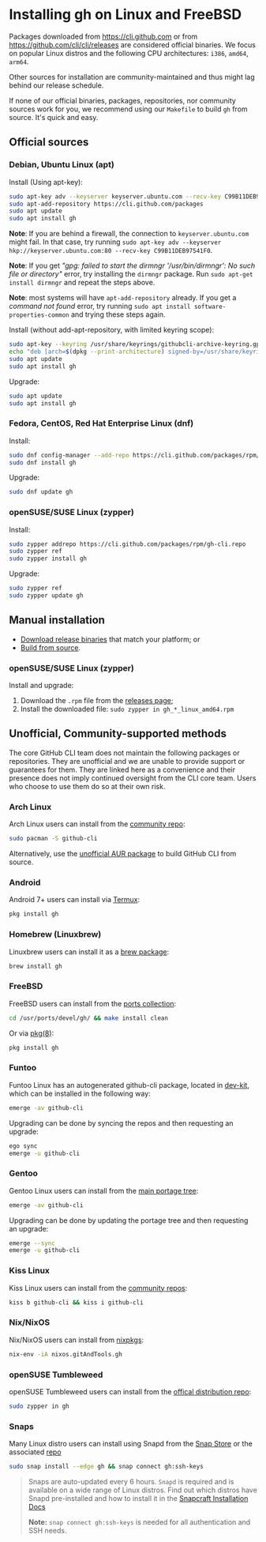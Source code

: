 # Installing gh on Linux and FreeBSD

Packages downloaded from https://cli.github.com or from https://github.com/cli/cli/releases
are considered official binaries. We focus on popular Linux distros and
the following CPU architectures: `i386`, `amd64`, `arm64`.

Other sources for installation are community-maintained and thus might lag behind
our release schedule.

If none of our official binaries, packages, repositories, nor community sources work for you, we recommend using our `Makefile` to build `gh` from source. It's quick and easy.

## Official sources

### Debian, Ubuntu Linux (apt)

Install (Using apt-key):

```bash
sudo apt-key adv --keyserver keyserver.ubuntu.com --recv-key C99B11DEB97541F0
sudo apt-add-repository https://cli.github.com/packages
sudo apt update
sudo apt install gh
```

**Note**: If you are behind a firewall, the connection to `keyserver.ubuntu.com` might fail. In that case, try running `sudo apt-key adv --keyserver hkp://keyserver.ubuntu.com:80 --recv-key C99B11DEB97541F0`.

**Note**: If you get _"gpg: failed to start the dirmngr '/usr/bin/dirmngr': No such file or directory"_ error, try installing the `dirmngr` package. Run `sudo apt-get install dirmngr` and repeat the steps above.  

**Note**: most systems will have `apt-add-repository` already. If you get a _command not found_
error, try running `sudo apt install software-properties-common` and trying these steps again.

Install (without add-apt-repository, with limited keyring scope):
```bash
sudo apt-key --keyring /usr/share/keyrings/githubcli-archive-keyring.gpg adv --keyserver keyserver.ubuntu.com --recv-key C99B11DEB97541F0
echo "deb [arch=$(dpkg --print-architecture) signed-by=/usr/share/keyrings/githubcli-archive-keyring.gpg] https://cli.github.com/packages $(lsb_release -cs) main" | sudo tee /etc/apt/sources.list.d/github-cli2.list > /dev/null
sudo apt update
sudo apt install gh
```

Upgrade:

```bash
sudo apt update
sudo apt install gh
```

### Fedora, CentOS, Red Hat Enterprise Linux (dnf)

Install:

```bash
sudo dnf config-manager --add-repo https://cli.github.com/packages/rpm/gh-cli.repo
sudo dnf install gh
```

Upgrade:

```bash
sudo dnf update gh
```

### openSUSE/SUSE Linux (zypper)

Install:

```bash
sudo zypper addrepo https://cli.github.com/packages/rpm/gh-cli.repo
sudo zypper ref
sudo zypper install gh
```

Upgrade:

```bash
sudo zypper ref
sudo zypper update gh
```

## Manual installation

* [Download release binaries][releases page] that match your platform; or
* [Build from source](./source.md).

### openSUSE/SUSE Linux (zypper)
 
Install and upgrade:

1. Download the `.rpm` file from the [releases page][];
2. Install the downloaded file: `sudo zypper in gh_*_linux_amd64.rpm`

## Unofficial, Community-supported methods

The core GitHub CLI team does not maintain the following packages or repositories. They are unofficial and we are unable to provide support or guarantees for them. They are linked here as a convenience and their presence does not imply continued oversight from the CLI core team. Users who choose to use them do so at their own risk.

### Arch Linux

Arch Linux users can install from the [community repo][arch linux repo]:

```bash
sudo pacman -S github-cli
```

Alternatively, use the [unofficial AUR package][arch linux aur] to build GitHub CLI from source.

### Android

Android 7+ users can install via [Termux](https://wiki.termux.com/wiki/Main_Page):

```bash
pkg install gh
```

### Homebrew (Linuxbrew)

Linuxbrew users can install it as a [brew package](https://formulae.brew.sh/formula/gh#default):
```bash
brew install gh
```

### FreeBSD

FreeBSD users can install from the [ports collection](https://www.freshports.org/devel/gh/):

```bash
cd /usr/ports/devel/gh/ && make install clean
```

Or via [pkg(8)](https://www.freebsd.org/cgi/man.cgi?pkg(8)):

```bash
pkg install gh
```

### Funtoo

Funtoo Linux has an autogenerated github-cli package, located in [dev-kit](https://github.com/funtoo/dev-kit/tree/1.4-release/dev-util/github-cli), which can be installed in the following way:

``` bash
emerge -av github-cli
```

Upgrading can be done by syncing the repos and then requesting an upgrade:

``` bash
ego sync
emerge -u github-cli
```

### Gentoo

Gentoo Linux users can install from the [main portage tree](https://packages.gentoo.org/packages/dev-util/github-cli):

``` bash
emerge -av github-cli
```

Upgrading can be done by updating the portage tree and then requesting an upgrade:

``` bash
emerge --sync
emerge -u github-cli
```

### Kiss Linux

Kiss Linux users can install from the [community repos](https://github.com/kisslinux/community):

```bash
kiss b github-cli && kiss i github-cli
```

### Nix/NixOS

Nix/NixOS users can install from [nixpkgs](https://search.nixos.org/packages?show=gitAndTools.gh&query=gh&from=0&size=30&sort=relevance&channel=20.03#disabled):

```bash
nix-env -iA nixos.gitAndTools.gh
```

### openSUSE Tumbleweed

openSUSE Tumbleweed users can install from the [offical distribution repo](https://software.opensuse.org/package/gh):
```bash
sudo zypper in gh
```

### Snaps

Many Linux distro users can install using Snapd from the [Snap Store](https://snapcraft.io/gh) or the associated [repo](https://github.com/casperdcl/cli/tree/snap)

```bash
sudo snap install --edge gh && snap connect gh:ssh-keys
```
> Snaps are auto-updated every 6 hours. `Snapd` is required and is available on a wide range of Linux distros.
> Find out which distros have Snapd pre-installed and how to install it in the [Snapcraft Installation Docs](https://snapcraft.io/docs/installing-snapd)
>
> **Note:** `snap connect gh:ssh-keys` is needed for all authentication and SSH needs.

[releases page]: https://github.com/cli/cli/releases/latest
[arch linux repo]: https://www.archlinux.org/packages/community/x86_64/github-cli
[arch linux aur]: https://aur.archlinux.org/packages/github-cli-git
